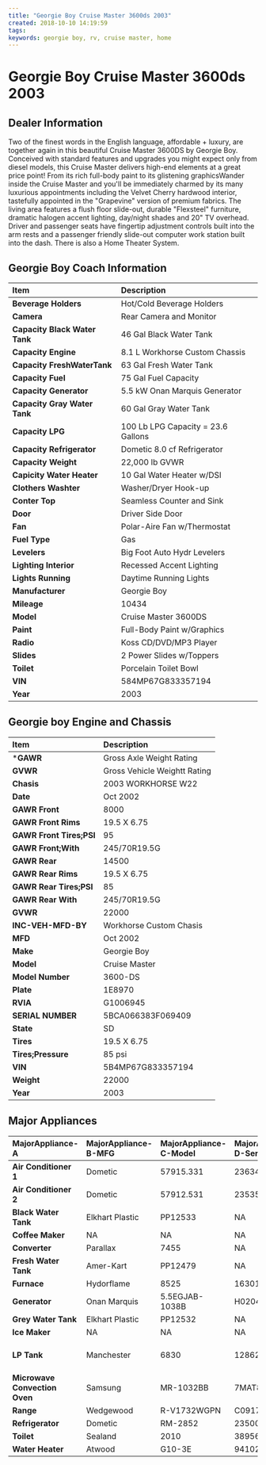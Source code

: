 ```yaml
---
title: "Georgie Boy Cruise Master 3600ds 2003"
created: 2018-10-10 14:19:59
tags:
keywords: georgie boy, rv, cruise master, home
---
```


# Georgie Boy Cruise Master 3600ds 2003

## Dealer Information
Two of the finest words in the English language, affordable + luxury, are together again in this beautiful Cruise Master 3600DS by Georgie Boy. Conceived with standard features and upgrades you might expect only from diesel models, this Cruise Master delivers high-end elements at a great price point! From its rich full-body paint to its glistening graphicsWander inside the Cruise Master and you'll be immediately charmed by its many luxurious appointments including the Velvet Cherry hardwood interior, tastefully appointed in the "Grapevine" version of premium fabrics. The living area features a flush floor slide-out, durable "Flexsteel" furniture, dramatic halogen accent lighting, day/night shades and 20" TV overhead. Driver and passenger seats have fingertip adjustment controls built into the arm rests and a passenger friendly slide-out computer work station built into the dash. There is also a Home Theater System.

## Georgie Boy Coach Information

| Item | Description |
| :--- | :---------- |
| **Beverage Holders** | Hot/Cold Beverage Holders |
| **Camera** | Rear Camera and Monitor |
| **Capacity Black Water Tank** | 46 Gal Black Water Tank |
| **Capacity Engine** | 8.1 L Workhorse Custom Chassis |
| **Capacity FreshWaterTank** | 63 Gal Fresh Water Tank |
| **Capacity Fuel** | 75 Gal Fuel Capacity |
| **Capacity Generator** | 5.5 kW Onan Marquis Generator |
| **Capacity Gray Water Tank** | 60 Gal Gray Water Tank |
| **Capacity LPG** | 100 Lb LPG Capacity = 23.6 Gallons |
| **Capacity Refrigerator** | Dometic 8.0 cf Refrigerator |
| **Capacity Weight** | 22,000 lb GVWR |
| **Capicity Water Heater** | 10 Gal Water Heater w/DSI |
| **Clothers Washter** | Washer/Dryer Hook-up |
| **Conter Top** | Seamless Counter and Sink |
| **Door** | Driver Side Door |
| **Fan** | Polar-Aire Fan w/Thermostat |
| **Fuel Type** | Gas |
| **Levelers** | Big Foot Auto Hydr Levelers |
| **Lighting Interior** | Recessed Accent Lighting |
| **Lights Running** | Daytime Running Lights |
| **Manufacturer** | Georgie Boy |
| **Mileage** | 10434 |
| **Model** | Cruise Master 3600DS |
| **Paint** | Full-Body Paint w/Graphics |
| **Radio** | Koss CD/DVD/MP3 Player |
| **Slides** | 2 Power Slides w/Toppers |
| **Toilet** | Porcelain Toilet Bowl |
| **VIN** | 584MP67G833357194 |
| **Year** | 2003 |


## Georgie boy Engine and Chassis

| Item | Description |
| :--- | :--------- |
| ***GAWR** | Gross Axle Weight Rating |
| **GVWR** | Gross Vehicle Weightt Rating |
| **Chasis** | 2003 WORKHORSE W22 |
| **Date** | Oct 2002 |
| **GAWR Front** | 8000 |
| **GAWR Front Rims** | 19.5 X 6.75 |
| **GAWR Front Tires;PSI** | 95 |
| **GAWR Front;With** | 245/70R19.5G |
| **GAWR Rear** | 14500 |
| **GAWR Rear Rims** | 19.5 X 6.75 |
| **GAWR Rear Tires;PSI** | 85 |
| **GAWR Rear With** | 245/70R19.5G |
| **GVWR** | 22000 |
| **INC-VEH-MFD-BY** | Workhorse Custom Chasis |
| **MFD** | Oct 2002 |
| **Make** | Georgie Boy |
| **Model** | Cruise Master |
| **Model Number** | 3600-DS |
| **Plate** | 1E8970 |
| **RVIA** | G1006945 |
| **SERIAL NUMBER** | 5BCA066383F069409 |
| **State** | SD |
| **Tires** | 19.5 X 6.75 |
| **Tires;Pressure** | 85 psi |
| **VIN** | 5B4MP67G833357194 |
| **Weight** | 22000 |
| **Year** | 2003 |

## Major Appliances

| MajorAppliance-A | MajorAppliance-B-MFG | MajorAppliance-C-Model | MajorAppliance-D-SerialNum | MajorAppliance-E-Desc |
| :--------------- | :------------------- | :--------------------- | :------------------------- | :-------------------- |
| **Air Conditioner 1** | Dometic | 57915.331 | 23634293 | NA |
| **Air Conditioner 2** | Dometic | 57912.531 | 23535412 | NA |
| **Black Water Tank** | Elkhart Plastic | PP12533 | NA | 46 Gal. |
| **Coffee Maker** | NA | NA | NA | NA |
| **Converter** | Parallax | 7455 | NA | NA |
| **Fresh Water Tank** | Amer-Kart | PP12479 | NA | 63 Gal |
| **Furnace** | Hydorflame | 8525 | 1630131/1630134 | NA |
| **Generator** | Onan Marquis | 5.5EGJAB-1038B | H020409652 | 5.5 KW |
| **Grey Water Tank** | Elkhart Plastic | PP12532 | NA |
| **Ice Maker** | NA | NA | NA | NA |
| **LP Tank** | Manchester | 6830 | 1286274 | 100 Lb LPG Capacity = 23.6 Gallons |
| **Microwave Convection Oven** | Samsung | MR-1032BB | 7MAT800812L | NA |
| **Range** | Wedgewood | R-V1732WGPN | C09170762 | NA |
| **Refrigerator** | Dometic | RM-2852 | 235005577 | 8 cubic Feet |
| **Toilet** | Sealand | 2010 | 38956 | Porcelain |
| **Water Heater** | Atwood | G10-3E | 94102008788** | 10 Gal |
